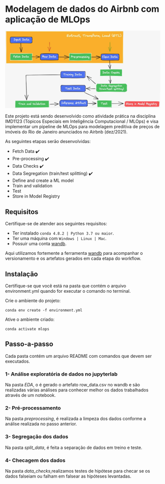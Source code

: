 # Modelagem de dados do Airbnb com aplicação de MLOps

<img src="images/header.png" alt="mlops pipeline">

Este projeto está sendo desenvolvido como atividade prática na disciplina IMD1123 (Tópicos Especiais em Inteligência Computacional / MLOps) e visa implementar um pipeline de MLOps para modelagem preditiva de preços de imóveis do Rio de Janeiro anunciados no Airbnb (dez/2021).

As seguintes etapas serāo desenvolvidas:
- Fetch Data :heavy_check_mark:
- Pre-processing :heavy_check_mark:
- Data Checks :heavy_check_mark:
- Data Segregation (train/test splitting) :heavy_check_mark:
- Define and create a ML model
- Train and validation
- Test
- Store in Model Registry

## Requisitos

Certifique-se de atender aos seguintes requisitos:

* Ter instalado `conda 4.8.2 | Python 3.7 ou maior`.
* Ter uma máquina com `Windows | Linux | Mac`.
* Possuir uma conta [wandb](https://wandb.ai/site).

Aqui utilizamos fortemente a ferramenta [wandb](https://wandb.ai/site) para acompanhar o versionamento e os artefatos gerados em cada etapa do workflow.


## Instalação

Certifique-se que você está na pasta que contém o arquivo environment.yml quando for executar o comando no terminal.

Crie o ambiente do projeto:
```
conda env create -f environment.yml
```

Ative o ambiente criado:
```
conda activate mlops
```

## Passo-a-passo

Cada pasta contém um arquivo README com comandos que devem ser executados.

### 1- Análise exploratória de dados no jupyterlab

Na pasta *EDA*, o é gerado o artefato row_data.csv no wandb e são realizadas várias análises para conhecer melhor os dados trabalhados através de um notebook.

### 2- Pré-processamento

Na pasta *preprocessing*, é realizada a limpeza dos dados conforme a análise realizada no passo anterior.

### 3- Segregação dos dados

Na pasta *split_data*, é feita a separação de dados em treino e teste.

### 4- Checagem dos dados

Na pasta *data_checks*,realizamos testes de hipótese para checar se os dados falseiam ou falham em falsear as hipóteses levantadas.
